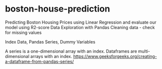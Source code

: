 # boston-house-prediction
Predicting Boston Housing Prices using Linear Regression and evaluate our model using R2-score
Data Exploration with Pandas
Cleaning data - check for missing values

Index Data, Pandas Series, Dummy Variables 

A series is a one-dimensional array with an index.
Dataframes are multi-dimensional arrays with an index.
https://www.geeksforgeeks.org/creating-a-dataframe-from-pandas-series/

